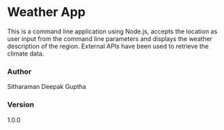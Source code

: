 # Weather App
This is a command line application using Node.js, accepts the location as user input from the command line parameters and displays the weather description of the region. External APIs have been used to retrieve the climate data.

### Author
Sitharaman Deepak Guptha

### Version
1.0.0
